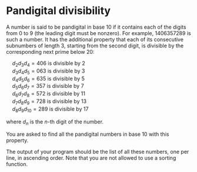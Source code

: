 # Pandigital divisibility

A number is said to be pandigital in base 10 if it contains each of the digits from 0 to 9 (the leading digit must be nonzero). For example, 1406357289 is such a number. It has the additional property that each of its consecutive subnumbers of length 3, starting from the second digit, is divisible by the corresponding next prime below 20:

$\quad d_2d_3d_4=406$ is divisible by 2  
$\quad d_3d_4d_5=063$ is divisible by 3  
$\quad d_4d_5d_6=635$ is divisible by 5  
$\quad d_5d_6d_7=357$ is divisible by 7  
$\quad d_6d_7d_8=572$ is divisible by 11  
$\quad d_7d_8d_9=728$ is divisible by 13  
$\quad d_8d_9d_{10}=289$ is divisible by 17  

where $d_n$ is the $n$-th digit of the number.

You are asked to find all the pandigital numbers in base 10 with this property.  

The output of your program should be the list of all these numbers, one per line, in ascending order. Note that you are not allowed to use a sorting function.
